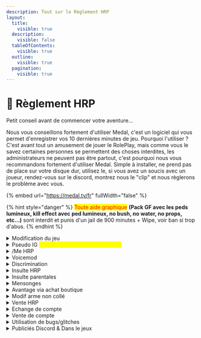 ```yaml
---
description: Tout sur le Règlement HRP
layout:
  title:
    visible: true
  description:
    visible: false
  tableOfContents:
    visible: true
  outline:
    visible: true
  pagination:
    visible: true
---
```


# 📃 Règlement HRP

Petit conseil avant de commencer votre aventure...

Nous vous conseillons fortement d'utiliser Medal, c'est un logiciel qui vous permet d'enregistrer vos 10 dernières minutes de jeu. Pourquoi l'utiliser ? C'est avant tout un amusement de jouer le RolePlay, mais comme vous le savez certaines personnes se permettent des choses interdites, les administrateurs ne peuvent pas être partout, c'est pourquoi nous vous recommandons fortement d'utiliser Medal. Simple à installer, ne prend pas de place sur votre disque dur, utilisez le, si vous avez un soucis avec un joueur, rendez-vous sur le discord, montrez nous le "clip" et nous règlerons le problème avec vous.

{% embed url="https://medal.tv/fr" fullWidth="false" %}

{% hint style="danger" %}
<mark style="color:red;">Toute aide graphique</mark> **(Pack GF avec les peds lumineux, kill effect avec ped lumineux, no bush, no water, no props, etc...)** sont interdit et punis d'un jail de 900 minutes + Wipe, voir ban si trop d'abus.
{% endhint %}

<details>

<summary>Modification du jeu</summary>

Tout mod menu, ou mod style no recoil, no bush, no water, no props, hitbox, bullet pénétration, no spread, no ragdoll etc.., et ou logiciel de cheat est interdit et sera sanctionné d’un <mark style="color:red;">ban définitif.</mark>

</details>

<details>

<summary>Pseudo IG <mark style="color:yellow;">(Pseudo au dessus de votre tête)</mark></summary>

Tout pseudo offensant, raciste ou contenant des propos inappropriés, est totalement interdit, en cas de non-respect de cette règle, un <mark style="color:red;">**bannissement**</mark> _<mark style="color:red;">temporaire</mark>_ ou _<mark style="color:red;">permanent</mark>_ vous sera administré en fonction de la situation.

</details>

<details>

<summary>/Me HRP</summary>

Le **/me** du style <mark style="color:purple;">“J'suis nul ontop”</mark>, tout comme les <mark style="color:red;">/me inutiles</mark>, la <mark style="color:red;">depop</mark>, <mark style="color:red;">ez</mark> ou pour <mark style="color:red;">insulter ou autre sont interdit pendant les scènes rp</mark>, le <mark style="color:green;">/me sert à décrire une action RP</mark>, donc tout <mark style="color:red;">/me abusifs</mark> pendant une scène RP sera <mark style="color:red;">sanctionné d'un ban perm.</mark>

</details>

<details>

<summary>Voicemod</summary>

Il est interdit d’utiliser un <mark style="color:red;">modificateur de voix</mark> qui n’apporte <mark style="color:red;">RIEN</mark> de concret en RP. _(Un modificateur de voix utilisé pendant un échange d’otage avec la police pour dissimuler votre identité est autorisé par exemple)_

</details>

<details>

<summary>Discrimination</summary>

L’homophobie, la transphobie, le racisme, la zoophilie, la pédophilie, ou toutes autres choses discriminatoire d'une quoiqu'onques façon sont strictement interdit et serons sanctionné d’un ban définitif.

</details>

<details>

<summary>Insulte HRP</summary>

Toutes insultes / menaces / harcèlement visant l’HRP ne sont pas tolérées. N’oubliez pas que ce n'est qu'un jeu !

</details>

<details>

<summary>Insulte parentales</summary>

En RP, les insultes parentales uniquement, même dans un contexte rp ne sont pas tolérées. En revanche, les insultes tel que : "_Batard", "Enculé", "Con/Connard", etc..._ sont tolérées en rp sans être dans l'abus.

</details>

<details>

<summary>Mensonges</summary>

Les mensonges aux staffs sont considérés comme une mauvaise foi flagrante et sont interdits, vous serez sanctionnés et surveillé par la suite.

</details>

<details>

<summary>Avantage via achat boutique</summary>

Le fait d’acheter sur la boutique ne vous donne en aucun cas un quelconque avantage ou passe droit pour quoi que ce soit concernant le serveur ou un problème.

</details>

<details>

<summary>Modif arme non collé</summary>

Tout accessoires mis sur une arme <mark style="color:red;">**NON Permanente**</mark> (_NON Boutique)_ sera non remboursable en cas d'échange ou de dons à un autre joueur même sous preuve. _(Les accessoires restant collé sur les armes non boutique, en cas de perte ou de saisie par la LSPD ou autre, sera considéré comme de la perte.)_

</details>

<details>

<summary>Vente HRP</summary>

Il est interdit de vendre des armes ou véhicules contre de l’argent IRL ! **(Si cela arrive, nous ne seront en aucun cas responsable de toute arnaque ou autre soucis lié à ce.**

</details>

<details>

<summary>Echange de compte</summary>

Les échanges de comptes rockstar game sont interdit, si une personne se fait ban, et que cette même personne à été sur votre compte rockstar game, même une fois, vous serez indirectement lié à son ban, et aucun unban ne sera possible tant que la personne ne sera pas unban.

</details>

<details>

<summary>Vente de compte</summary>

Les ventes de comptes rockstar game sont interdit, pour les même raisons que pour l'échange de compte.

</details>

<details>

<summary>Utilisation de bugs/glitches</summary>

L'utilisation de bugs ou de glitches dans votre RP est interdite. Cela inclut l'utilisation d'animations pour sortir de cellules ou le spam de touches pour avantager votre RP. Le "use bug" est proscrit sur le serveur.

</details>

<details>

<summary>Publiciés Discord &#x26; Dans le jeux</summary>

Les publicités de tout type sont strictement interdites. Le serveur ne doit pas être utilisé à des fins publicitaires. _(<mark style="color:red;">Discord ou dans le jeux</mark>)_

</details>

